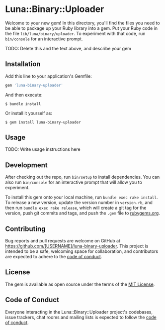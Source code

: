 # Luna::Binary::Uploader

Welcome to your new gem! In this directory, you'll find the files you need to be able to package up your Ruby library into a gem. Put your Ruby code in the file `lib/luna/binary/uploader`. To experiment with that code, run `bin/console` for an interactive prompt.

TODO: Delete this and the text above, and describe your gem

## Installation

Add this line to your application's Gemfile:

```ruby
gem 'luna-binary-uploader'
```

And then execute:

    $ bundle install

Or install it yourself as:

    $ gem install luna-binary-uploader

## Usage

TODO: Write usage instructions here

## Development

After checking out the repo, run `bin/setup` to install dependencies. You can also run `bin/console` for an interactive prompt that will allow you to experiment.

To install this gem onto your local machine, run `bundle exec rake install`. To release a new version, update the version number in `version.rb`, and then run `bundle exec rake release`, which will create a git tag for the version, push git commits and tags, and push the `.gem` file to [rubygems.org](https://rubygems.org).

## Contributing

Bug reports and pull requests are welcome on GitHub at https://github.com/[USERNAME]/luna-binary-uploader. This project is intended to be a safe, welcoming space for collaboration, and contributors are expected to adhere to the [code of conduct](https://github.com/[USERNAME]/luna-binary-uploader/blob/master/CODE_OF_CONDUCT.md).


## License

The gem is available as open source under the terms of the [MIT License](https://opensource.org/licenses/MIT).

## Code of Conduct

Everyone interacting in the Luna::Binary::Uploader project's codebases, issue trackers, chat rooms and mailing lists is expected to follow the [code of conduct](https://github.com/[USERNAME]/luna-binary-uploader/blob/master/CODE_OF_CONDUCT.md).
